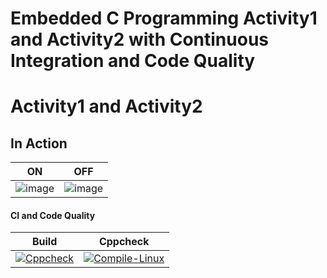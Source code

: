 # Embedded C Programming Activity1 and Activity2 with Continuous Integration and Code Quality

# Activity1 and Activity2

## In Action

|ON|OFF|
|:--:|:--:|
|![image](https://user-images.githubusercontent.com/42568338/116281186-13e3b800-a7a7-11eb-93cf-e254f8820467.png)|![image](https://user-images.githubusercontent.com/42568338/116281334-3d9cdf00-a7a7-11eb-9988-a3e8a77634d8.png)|

#### CI and Code Quality

|Build|Cppcheck|
|:--:|:--:|
|[![Cppcheck](https://github.com/swapnilkhandekar999/CaseStudyEmbedded/actions/workflows/CodeQulaity.yml/badge.svg)](https://github.com/swapnilkhandekar999/CaseStudyEmbedded/actions/workflows/CodeQulaity.yml)|[![Compile-Linux](https://github.com/swapnilkhandekar999/CaseStudyEmbedded/actions/workflows/Compile.yml/badge.svg)](https://github.com/swapnilkhandekar999/CaseStudyEmbedded/actions/workflows/Compile.yml)|
